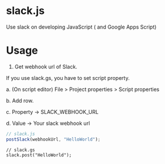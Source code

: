 # slack.js
Use slack on developing JavaScript ( and Google Apps Script)

# Usage
1. Get webhook url of Slack.

If you use slack.gs, you have to set script property.

  a. (On script editor) File > Project properties > Script properties

  b. Add row.

  c. Property → SLACK_WEBHOOK_URL

  d. Value → Your slack webhook url

```JavaScript
// slack.js
postSlack(webhookUrl, "HelloWorld");
```
```Google Apps Script
// slack.gs
slack.post("HelloWorld");
```
